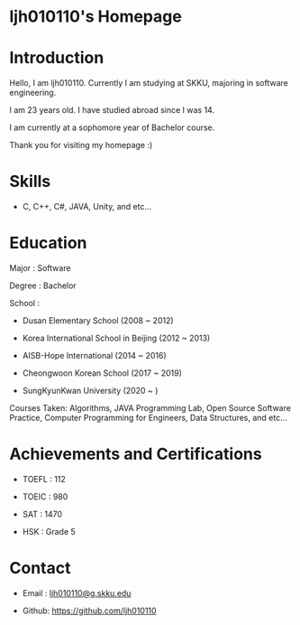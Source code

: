 # ljh010110's Homepage

# Introduction

Hello, I am ljh010110. Currently I am studying at SKKU, majoring in software engineering.

I am 23 years old. I have studied abroad since I was 14.

I am currently at a sophomore year of Bachelor course.

Thank you for visiting my homepage :)


# Skills

- C, C++, C#, JAVA, Unity, and etc...

# Education

Major  : Software

Degree : Bachelor

School : 

- Dusan Elementary School (2008 ~ 2012)

- Korea International School in Beijing (2012 ~ 2013)
         
- AISB-Hope International (2014 ~ 2016)
         
- Cheongwoon Korean School (2017 ~ 2019)

- SungKyunKwan University (2020 ~ )

Courses Taken: Algorithms, JAVA Programming Lab, Open Source Software Practice, Computer Programming for Engineers, Data Structures, and etc...

# Achievements and Certifications

- TOEFL : 112

- TOEIC : 980

- SAT   : 1470

- HSK   : Grade 5

# Contact

- Email : ljh010110@g.skku.edu

- Github: https://github.com/ljh010110
